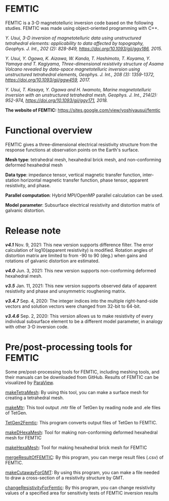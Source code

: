 # FEMTIC
FEMTIC is a 3-D magnetotelluric inversion code based on the following studies. 
FEMTIC was made using object-oriented programming with C++.

*Y. Usui, 3-D inversion of magnetotelluric data using unstructured tetrahedral elements: applicability to data affected by topography, Geophys. J. Int., 202 (2): 828-849, https://doi.org/10.1093/gji/ggv186, 2015.*

*Y. Usui, Y. Ogawa, K. Aizawa, W. Kanda, T. Hashimoto, T. Koyama, Y. Yamaya and T. Kagiyama, Three-dimensional resistivity structure of Asama Volcano revealed by data-space magnetotelluric inversion using unstructured tetrahedral elements, Geophys. J. Int., 208 (3): 1359-1372, https://doi.org/10.1093/gji/ggw459, 2017.*

*Y. Usui, T. Kasaya, Y. Ogawa and H. Iwamoto, Marine magnetotelluric inversion with an unstructured tetrahedral mesh, Geophys. J. Int., 214(2): 952-974, https://doi.org/10.1093/gji/ggy171, 2018.*

**The website of FEMTIC:**
https://sites.google.com/view/yoshiyausui/femtic

# Functional overview
FEMTIC gives a three-dimensional electrical resistivity structure from the response functions at observation points on the Earth's surface.

**Mesh type**: tetrahedral mesh, hexahedral brick mesh, and non-conforming deformed hexahedral mesh

**Data type**: impedance tensor, vertical magnetic transfer function, inter-station horizontal magnetic transfer function, phase tensor, apparent resistivity, and phase.

**Parallel computation**: Hybrid MPI/OpenMP parallel calculation can be used.

**Model parameter**: Subsurface electrical resistivity and distortion matrix of galvanic distortion.

# Release note
***v4.1*** Nov. 9, 2021: This new version supports difference filter. The error calculation of log10(apparent resistivity) is modified. Rotation angles of distortion matrix are limited to from -90 to 90 (deg.) when gains and rotations of galvanic distortion are estimated.

***v4.0*** Jun. 3, 2021: This new version supports non-conforming deformed hexahedral mesh.

***v3.5*** Jan. 11, 2021: This new version supports observed data of apparent resistivity and phase and unsymmetric roughening matrix.

***v3.4.7*** Sep. 4, 2020: The integer indices into the multiple right-hand-side vectors and solution vectors were changed from 32-bit to 64-bit.

***v3.4.6*** Sep. 2, 2020: This version allows us to make resistivity of every individual subsurface element to be a different model parameter, in analogy with other 3-D inversion code.

# Pre/post-processing tools for FEMTIC
Some pre/post-processing tools for FEMTIC, including meshing tools, and their manuals can be downloaded from GitHub. Results of FEMTIC can be visualized by [ParaView](https://www.paraview.org/).

[makeTetraMesh](https://github.com/yoshiya-usui/makeTetraMesh.git): By using this tool, you can make a surface mesh for creating a tetrahedral mesh.

[makeMtr](https://github.com/yoshiya-usui/makeMtr.git): This tool output .mtr file of TetGen by reading node and .ele files of TetGen.

[TetGen2Femtic](https://github.com/yoshiya-usui/TetGen2Femtic.git): This program converts output files of TetGen to FEMTIC.

[makeDHexaMesh](https://github.com/yoshiya-usui/makeDHexaMesh.git): Tool for making non-conforming deformed hexahedral mesh for FEMTIC

[makeHexaMesh](https://github.com/yoshiya-usui/makeHexaMesh.git): Tool for making hexahedral brick mesh for FEMTIC

[mergeResultOfFEMTIC](https://github.com/yoshiya-usui/mergeResultOfFEMTIC.git): By this program, you can merge result files (.csv) of FEMTIC.

[makeCutawayForGMT](https://github.com/yoshiya-usui/makeCutawayForGMT.git): By using this program, you can make a file needed to draw a cross-section of a resistivity structure by GMT.

[changeResistivityForFemtic](https://github.com/yoshiya-usui/changeResistivityForFemtic.git): By this program, you can change resistivity values of a specified area for sensitivity tests of FEMTIC inversion results
